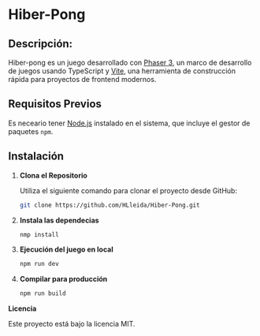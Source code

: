 # Hiber-Pong

## Descripción:

Hiber-pong es un juego desarrollado con [Phaser 3](https://phaser.io/phaser3), un marco de desarrollo de juegos usando TypeScript y [Vite](https://vitejs.dev/), una herramienta de construcción rápida para proyectos de frontend modernos.

## Requisitos Previos

Es neceario tener [Node.js](https://nodejs.org/es/) instalado en el sistema, que incluye el gestor de paquetes `npm`.

## Instalación

1. **Clona el Repositorio**

   Utiliza el siguiente comando para clonar el proyecto desde GitHub:

   ```bash
   git clone https://github.com/HLleida/Hiber-Pong.git

2. **Instala las dependecias**

    ```bash
    nmp install

3. **Ejecución del juego en local**
 
    ```bash
    npm run dev

4. **Compilar para producción**

    ```bash
    npm run build

**Licencia**

Este proyecto está bajo la licencia MIT.


